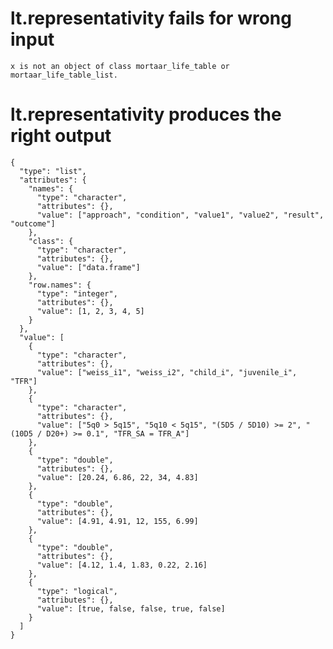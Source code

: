 # lt.representativity fails for wrong input

    x is not an object of class mortaar_life_table or mortaar_life_table_list.

# lt.representativity produces the right output

    {
      "type": "list",
      "attributes": {
        "names": {
          "type": "character",
          "attributes": {},
          "value": ["approach", "condition", "value1", "value2", "result", "outcome"]
        },
        "class": {
          "type": "character",
          "attributes": {},
          "value": ["data.frame"]
        },
        "row.names": {
          "type": "integer",
          "attributes": {},
          "value": [1, 2, 3, 4, 5]
        }
      },
      "value": [
        {
          "type": "character",
          "attributes": {},
          "value": ["weiss_i1", "weiss_i2", "child_i", "juvenile_i", "TFR"]
        },
        {
          "type": "character",
          "attributes": {},
          "value": ["5q0 > 5q15", "5q10 < 5q15", "(5D5 / 5D10) >= 2", "(10D5 / D20+) >= 0.1", "TFR_SA = TFR_A"]
        },
        {
          "type": "double",
          "attributes": {},
          "value": [20.24, 6.86, 22, 34, 4.83]
        },
        {
          "type": "double",
          "attributes": {},
          "value": [4.91, 4.91, 12, 155, 6.99]
        },
        {
          "type": "double",
          "attributes": {},
          "value": [4.12, 1.4, 1.83, 0.22, 2.16]
        },
        {
          "type": "logical",
          "attributes": {},
          "value": [true, false, false, true, false]
        }
      ]
    }

